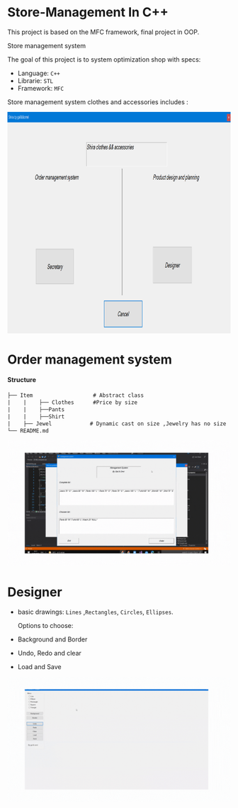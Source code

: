 # Store-Management In C++
This project is based on the MFC framework, final project in OOP.

Store management system

The goal of this project is to system optimization shop with specs:
* Language: `C++` 
* Librarie: `STL` 
* Framework: `MFC` 


Store management system clothes and accessories includes :
<p align="center">
  <img width="900" height="500" src="Store-Management.png" alt="Store-Management" />
</p>



# Order management system

#### Structure

    ├── Item                   # Abstract class
    |    |    ├── Clothes      #Price by size
    |    |    ├──Pants                     
    |    |    ├──Shirt         
    |    ├── Jewel            # Dynamic cast on size ,Jewelry has no size
    └── README.md

<p align="center">
  <img src="MovListBoxItem/MovListBoxItem.gif" alt="Order management system" />
</p>

 
# Designer


- basic drawings: `Lines` ,`Rectangles`, `Circles`, `Ellipses`. 

    Options to choose:

* Background and Border

* Undo, Redo and clear

* Load and Save

<p align="center">
  <img src="MyPaint/Designer.gif" alt="Designer" />
</p>
